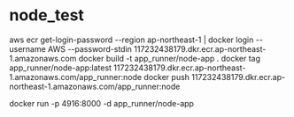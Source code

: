 # node_test
aws ecr get-login-password --region ap-northeast-1 | docker login --username AWS --password-stdin 117232438179.dkr.ecr.ap-northeast-1.amazonaws.com
docker build -t app_runner/node-app .
docker tag app_runner/node-app:latest 117232438179.dkr.ecr.ap-northeast-1.amazonaws.com/app_runner:node
docker push 117232438179.dkr.ecr.ap-northeast-1.amazonaws.com/app_runner:node

docker run -p 4916:8000 -d app_runner/node-app
